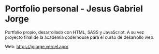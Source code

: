 # Portfolio personal - Jesus Gabriel Jorge
Portfolio propio, desarrollado con HTML, SASS y JavaScript. A su vez proyecto final de la academia coderhouse para el curso de desarrollo web.

Web: https://jgjorge.vercel.app/
